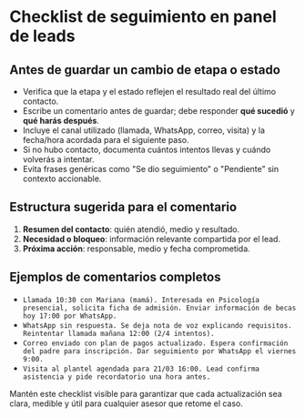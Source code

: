 # Checklist de seguimiento en panel de leads

## Antes de guardar un cambio de etapa o estado
- Verifica que la etapa y el estado reflejen el resultado real del último contacto.
- Escribe un comentario antes de guardar; debe responder **qué sucedió** y **qué harás después**.
- Incluye el canal utilizado (llamada, WhatsApp, correo, visita) y la fecha/hora acordada para el siguiente paso.
- Si no hubo contacto, documenta cuántos intentos llevas y cuándo volverás a intentar.
- Evita frases genéricas como "Se dio seguimiento" o "Pendiente" sin contexto accionable.

## Estructura sugerida para el comentario
1. **Resumen del contacto**: quién atendió, medio y resultado.
2. **Necesidad o bloqueo**: información relevante compartida por el lead.
3. **Próxima acción**: responsable, medio y fecha comprometida.

## Ejemplos de comentarios completos
- `Llamada 10:30 con Mariana (mamá). Interesada en Psicología presencial, solicita ficha de admisión. Enviar información de becas hoy 17:00 por WhatsApp.`
- `WhatsApp sin respuesta. Se deja nota de voz explicando requisitos. Reintentar llamada mañana 12:00 (2/4 intentos).`
- `Correo enviado con plan de pagos actualizado. Espera confirmación del padre para inscripción. Dar seguimiento por WhatsApp el viernes 9:00.`
- `Visita al plantel agendada para 21/03 16:00. Lead confirma asistencia y pide recordatorio una hora antes.`

Mantén este checklist visible para garantizar que cada actualización sea clara, medible y útil para cualquier asesor que retome el caso.
